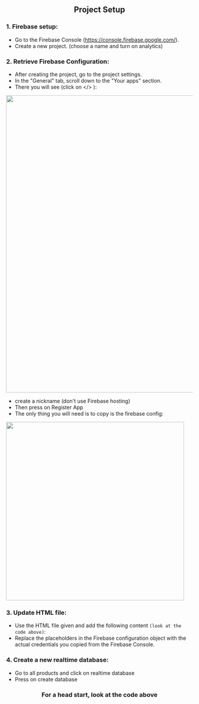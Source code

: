 <h2 align='center'>Project Setup</h2>

<h3>1. Firebase setup:</h3>

* Go to the Firebase Console (https://console.firebase.google.com/).
* Create a new project. (choose a name and turn on analytics)
<h3>2. Retrieve Firebase Configuration:</h3>

* After creating the project, go to the project settings.
* In the "General" tab, scroll down to the "Your apps" section.
* There you will see (click on </> ):

<img style="width:50rem" src="https://github.com/DanyilNiemtsov/DanyilNiemtsov/assets/142193142/0962f3fb-6043-45e3-87b8-637cc361b44c"/>

* create a nickname (don't use Firebase hosting)
* Then press on Register App
* The only thing you will need is to copy is the firebase config: 

<img style="width:30rem" src="https://github.com/DanyilNiemtsov/DanyilNiemtsov/assets/142193142/e006970b-a62a-47fa-928b-392faab4c16e"/>
<h3>3. Update HTML file:</h3>

* Use the HTML file given and add the following content ``(look at the code above)``:
* Replace the placeholders in the Firebase configuration object with the actual credentials you copied from the Firebase Console.
<h3>4. Create a new realtime database:</h3>

* Go to all products and click on realtime database
* Press on create database 

<h3 align="center">For a head start, look at the code above</h3>
